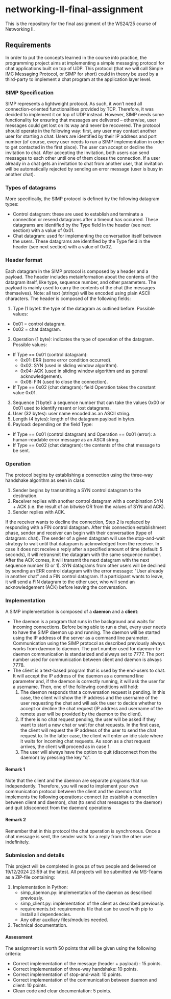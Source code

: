 # networking-II-final-assignment

This is the repository for the final assignment of the WS24/25 course of Networking II.

## Requirements

In order to put the concepts learned in the course into practice, the programming project aims at implementing a simple messaging protocol for chat applications built on top of UDP. This protocol (that we will call Simple IMC Messaging Protocol, or SIMP for short) could in theory be used by a third-party to implement a chat program at the application layer level.

### SIMP Specification

SIMP represents a lightweight protocol. As such, it won’t need all connection-oriented functionalities provided by TCP. Therefore, it was decided to implement it on top of UDP instead. However, SIMP needs some functionality for ensuring that messages are delivered – otherwise, user messages could get lost on its way and never be recovered. The protocol should operate in the following way: first, any user may contact another user for starting a chat. Users are identified by their IP address and port number (of course, every user needs to run a SIMP implementation in order to get contacted in the first place). The user can accept or decline the invitation to chat. After accepting the invitation, both users can send messages to each other until one of them closes the connection. If a user already in a chat gets an invitation to chat from another user, that invitation will be automatically rejected by sending an error message (user is busy in another chat).

### Types of datagrams

More specifically, the SIMP protocol is defined by the following datagram types:
- Control datagram: these are used to establish and terminate a connection or resend datagrams after a timeout has occurred. These datagrams are identified by the Type field in the header (see next section) with a value of 0x01.
- Chat datagram: used for implementing the conversation itself between the users. These datagrams are identified by the Type field in the header (see next section) with a value of 0x02.

### Header format

Each datagram in the SIMP protocol is composed by a header and a payload. The header includes metainformation about the contents of the datagram itself, like type, sequence number, and other parameters. The payload is mainly used to carry the contents of the chat (the messages themselves). Note: all text (strings) will be encoded using plain ASCII characters.
The header is composed of the following fields:

1. Type (1 byte): the type of the datagram as outlined before. Possible values:
- 0x01 = control datagram.
- 0x02 = chat datagram.
2.  Operation (1 byte): indicates the type of operation of the datagram. Possible values:
- If Type == 0x01 (control datagram):
    - 0x01: ERR (some error condition occurred).
    - 0x02: SYN (used in sliding window algorithm).
    - 0x04: ACK (used in sliding window algorithm and as general acknowledgement).
    - 0x08: FIN (used to close the connection).
- If Type == 0x02 (chat datagram): field Operation takes the constant value 0x01.
3. Sequence (1 byte): a sequence number that can take the values 0x00 or 0x01 used to identify resent or lost datagrams.
4. User (32 bytes): user name encoded as an ASCII string.
5. Length (4 bytes): length of the datagram payload in bytes.
6. Payload: depending on the field Type:
- If Type == 0x01 (control datagram) and Operation == 0x01 (error): a human-readable error message as an ASCII string.
- If Type == 0x02 (chat datagram): the contents of the chat message to be sent.

### Operation

The protocol begins by establishing a connection using the three-way handshake algorithm as seen in class:
1.  Sender begins by transmitting a SYN control datagram to the destination.
2. Receiver replies with another control datagram with a combination SYN + ACK (i.e. the result of an bitwise OR from the values of SYN and ACK).
3. Sender replies with ACK.

If the receiver wants to decline the connection, Step 2 is replaced by responding with a FIN control datagram. After this connection establishment phase, sender and receiver can begin with their conversation (type of datagram: chat). The sender of a given datagram will use the stop-and-wait strategy to wait until that datagram is acknowledged from the receiver. In case it does not receive a reply after a specified amount of time (default: 5 seconds), it will retransmit the datagram with the same sequence number. After the ACK comes, it will transmit the next datagram with the next sequence number (0 or 1). SYN datagrams from other users will be declined by sending an ERR control datagram with the error message: "User already in another chat" and a FIN control datagram. If a participant wants to leave, it will send a FIN datagram to the other user, who will send an acknowledgement (ACK) before leaving the conversation.

### Implementation

A SIMP implementation is composed of a **daemon** and a **client**:
- The daemon is a program that runs in the background and waits for incoming connections. Before being able to run a chat, every user needs to have the SIMP daemon up and running. The daemon will be started using the IP address of the server as a command line parameter. Communication using the SIMP protocol as described previously always works from daemon to daemon. The port number used for daemon-to-daemon communication is standarized and always set to 7777. The port number used for communication between client and daemon is always 7778.
- The client is a text-based program that is used by the end-users to chat. It will accept the IP address of the daemon as a command line parameter and, if the daemon is correctly running, it will ask the user for a username. Then, one of the following conditions will hold:
    1. The daemon responds that a conversation request is pending. In this case, the client will show the IP address and the username of the user requesting the chat and will ask the user to decide whether to accept or decline the chat request (IP address and username of the remote user will be provided by the daemon to the client).
    2. If there is no chat request pending, the user will be asked if they want to start a new chat or wait for chat requests. In the first case, the client will request the IP address of the user to send the chat request to. In the latter case, the client will enter an idle state where it waits for incoming chat requests. As soon as a chat request arrives, the client will proceed as in case 1.
    3. The user will always have the option to quit (disconnect from the daemon) by pressing the key "q".

#### Remark 1

Note that the client and the daemon are separate programs that run independently. Therefore, you will need to implement your own communication protocol between the client and the daemon that implements the following operations: connect (to establish a connection between client and daemon), chat (to send chat messages to the daemon) and quit (disconnect from the daemon) operations

#### Remark 2

Remember that in this protocol the chat operation is synchronous. Once a chat message is sent, the sender waits for a reply from the other user indefinitely.

### Submission and details

This project will be completed in groups of two people and delivered on 19/12/2024 23:59 at the latest. All projects will be submitted via MS-Teams as a ZIP-file containing:
1. Implementation in Python:
    - simp_daemon.py: implementation of the daemon as described previously.
    - simp_client.py: implementation of the client as described previously.
    - requirements.txt: requirements file that can be used with pip to install all dependencies.
    - Any other auxiliary files/modules needed.
2. Technical documentation.

#### Assessment

The assignment is worth 50 points that will be given using the following criteria:
- Correct implementation of the message (header + payload) : 15 points.
- Correct implementation of three-way handshake: 10 points.
- Correct implementation of stop-and-wait: 10 points.
- Correct implementation of the communication between daemon and client: 10 points.
- Clean code and clear documentation: 5 points.